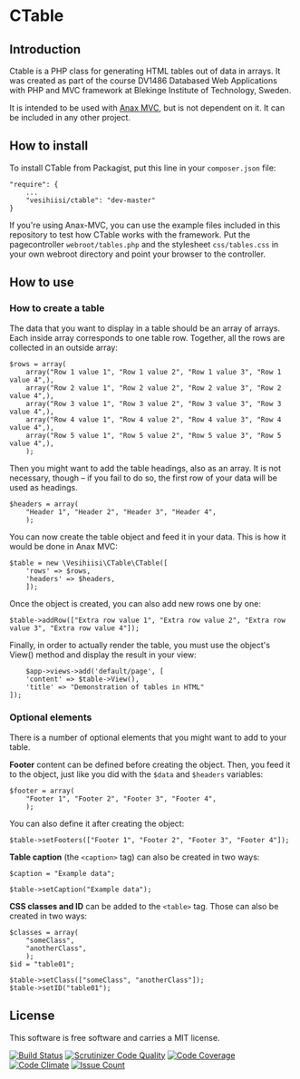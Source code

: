 # CTable

## Introduction

Ctable is a PHP class for generating HTML tables out of data in arrays. It was created as part of the course DV1486 Databased Web Applications with PHP and MVC framework at Blekinge Institute of Technology, Sweden.

It is intended to be used with [Anax MVC](https://github.com/mosbth/Anax-MVC), but is not dependent on it. It can be included in any other project.

## How to install

To install CTable from Packagist, put this line in your `composer.json` file:
    
    "require": {
        ...
        "vesihiisi/ctable": "dev-master"
    }

If you're using Anax-MVC, you can use the example files included in this repository to test how CTable works with the framework. Put the pagecontroller `webroot/tables.php` and the stylesheet `css/tables.css` in your own webroot directory and point your browser to the controller.

## How to use

### How to create a table


The data that you want to display in a table should be an array of arrays. Each inside array corresponds to one table row. Together, all the rows are collected in an outside array:

    $rows = array(
        array("Row 1 value 1", "Row 1 value 2", "Row 1 value 3", "Row 1 value 4",),
        array("Row 2 value 1", "Row 2 value 2", "Row 2 value 3", "Row 2 value 4",),
        array("Row 3 value 1", "Row 3 value 2", "Row 3 value 3", "Row 3 value 4",),
        array("Row 4 value 1", "Row 4 value 2", "Row 4 value 3", "Row 4 value 4",),
        array("Row 5 value 1", "Row 5 value 2", "Row 5 value 3", "Row 5 value 4",),
        );

Then you might want to add the table headings, also as an array. It is not necessary, though – if you fail to do so, the first row of your data will be used as headings.

    $headers = array(
        "Header 1", "Header 2", "Header 3", "Header 4",
        );

You can now create the table object and feed it in your data. This is how it would be done in Anax MVC:

    $table = new \Vesihiisi\CTable\CTable([
        'rows' => $rows,
        'headers' => $headers,
        ]);

Once the object is created, you can also add new rows one by one:

    $table->addRow(["Extra row value 1", "Extra row value 2", "Extra row value 3", "Extra row value 4"]);

Finally, in order to actually render the table, you must use the object's View() method and display the result in your view:

        $app->views->add('default/page', [
        'content' => $table->View(),
        'title' => "Demonstration of tables in HTML"
    ]);

### Optional elements

There is a number of optional elements that you might want to add to your table.


**Footer** content can be defined before creating the object. Then, you feed it to the object, just like you did with the `$data` and `$headers` variables:

    $footer = array(
        "Footer 1", "Footer 2", "Footer 3", "Footer 4",
        );

You can also define it after creating the object:
    
    $table->setFooters(["Footer 1", "Footer 2", "Footer 3", "Footer 4"]);

**Table caption** (the `<caption>` tag) can also be created in two ways:

    $caption = "Example data";

    $table->setCaption("Example data");

**CSS classes and ID** can be added to the `<table>` tag. Those can also be created in two ways:

    $classes = array(
        "someClass",
        "anotherClass",
        );
    $id = "table01";

    $table->setClass(["someClass", "anotherClass"]);
    $table->setID("table01");

## License

This software is free software and carries a MIT license.

[![Build Status](https://travis-ci.org/Vesihiisi/CTable.svg?branch=master)](https://travis-ci.org/Vesihiisi/CTable) [![Scrutinizer Code Quality](https://scrutinizer-ci.com/g/Vesihiisi/CTable/badges/quality-score.png?b=master)](https://scrutinizer-ci.com/g/Vesihiisi/CTable/?branch=master) [![Code Coverage](https://scrutinizer-ci.com/g/Vesihiisi/CTable/badges/coverage.png?b=master)](https://scrutinizer-ci.com/g/Vesihiisi/CTable/?branch=master) [![Code Climate](https://codeclimate.com/github/Vesihiisi/CTable/badges/gpa.svg)](https://codeclimate.com/github/Vesihiisi/CTable) [![Issue Count](https://codeclimate.com/github/Vesihiisi/CTable/badges/issue_count.svg)](https://codeclimate.com/github/Vesihiisi/CTable)
